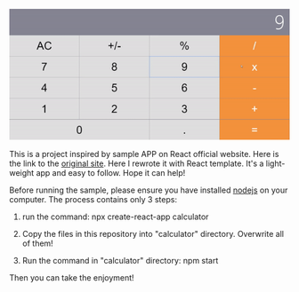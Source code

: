 ![](calculator.gif)

This is a project inspired by sample APP on React official website. Here is the link to the [original site](https://github.com/ahfarmer/calculator). Here I rewrote it with React template. It's a light-weight app and easy to follow. Hope it can help!

Before running the sample, please ensure you have installed [nodejs](https://nodejs.org/en/) on your computer.
The process contains only 3 steps:

1. run the command: npx create-react-app calculator

2. Copy the files in this repository into "calculator" directory. Overwrite all of them!

3. Run the command in "calculator" directory: npm start

Then you can take the enjoyment!